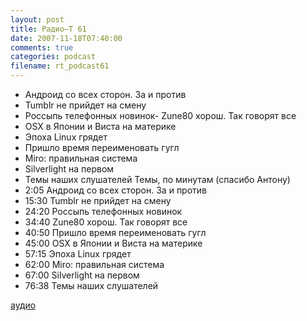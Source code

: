 ```yaml
---
layout: post
title: Радио–Т 61
date: 2007-11-18T07:40:00
comments: true
categories: podcast
filename: rt_podcast61
---
```


- Андроид со всех сторон. За и против
- Tumblr не прийдет на смену
- Россыпь телефонных новинок- Zune80 хорош. Так говорят все
- OSX в Японии и Виста на материке
- Эпоха Linux грядет
- Пришло время переименовать гугл
- Miro: правильная система
- Silverlight на первом
- Темы наших слушателей
Темы, по минутам (спасибо Антону)
- 2:05 Андроид со всех сторон. За и против
- 15:30 Tumblr не прийдет на смену
- 24:20 Россыпь телефонных новинок
- 34:40 Zune80 хорош. Так говорят все
- 40:50 Пришло время переименовать гугл
- 45:00 OSX в Японии и Виста на материке
- 57:15 Эпоха Linux грядет
- 62:00 Miro: правильная система
- 67:00 Silverlight на первом
- 76:38 Темы наших слушателей


[аудио](http://cdn.radio-t.com/rt_podcast61.mp3)
<audio src="http://cdn.radio-t.com/rt_podcast61.mp3" preload="none"></audio>

